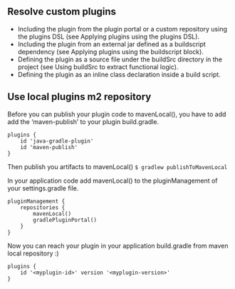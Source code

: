 ## Resolve custom plugins
- Including the plugin from the plugin portal or a custom repository using the plugins DSL (see Applying plugins using the plugins DSL).
- Including the plugin from an external jar defined as a buildscript dependency (see Applying plugins using the buildscript block).
- Defining the plugin as a source file under the buildSrc directory in the project (see Using buildSrc to extract functional logic).
- Defining the plugin as an inline class declaration inside a build script.

## Use local plugins m2 repository
Before you can publish your plugin code to mavenLocal(), you have to add add the ‘maven-publish’ to your plugin build.gradle.
```
plugins {
    id 'java-gradle-plugin'
    id 'maven-publish'
}
```

Then publish you artifacts to mavenLocal()
`$ gradlew publishToMavenLocal` 

In your application code add mavenLocal() to the pluginManagement of your settings.gradle file.
```
pluginManagement {
    repositories {
        mavenLocal()
        gradlePluginPortal()
    }
}
```

Now you can reach your plugin in your application build.gradle from maven local repository :)
```
plugins {
    id '<myplugin-id>' version '<myplugin-version>'
}
```